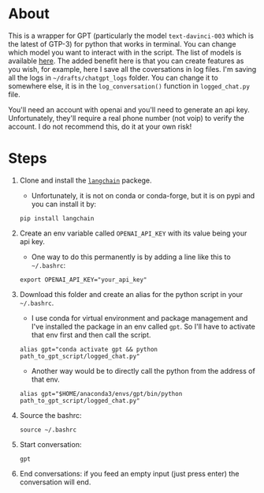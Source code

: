 # About
This is a wrapper for GPT (particularly the model `text-davinci-003` which is the latest of GTP-3) for python that works in terminal. You can change which model you want to interact with in the script. The list of models is available [here](https://beta.openai.com/docs/models). The added benefit here is that you can create features as you wish, for example, here I save all the coversations in log files. I'm saving all the logs in `~/drafts/chatgpt_logs` folder. You can change it to somewhere else, it is in the `log_conversation()` function in `logged_chat.py` file.

You'll need an account with openai and you'll need to generate an api key. Unfortunately, they'll require a real phone number (not voip) to verify the account. I do not recommend this, do it at your own risk!

# Steps

1. Clone and install the [`langchain`](https://langchain.readthedocs.io/en/latest/index.html) packege.  
    - Unfortunately, it is not on conda or conda-forge, but it is on pypi and you can install it by:

    ```
    pip install langchain
    ```

2. Create an env variable called `OPENAI_API_KEY` with its value being your api key.
    - One way to do this permanently is by adding a line like this to `~/.bashrc`:

    ```
    export OPENAI_API_KEY="your_api_key"
    ```

3. Download this folder and create an alias for the python script in your `~/.bashrc`.
    - I use conda for virtual environment and package management and I've installed the package in an env called `gpt`. So I'll have to activate that env first and then call the script.  

    ```
    alias gpt="conda activate gpt && python path_to_gpt_script/logged_chat.py"
    ```
    - Another way would be to directly call the python from the address of that env.
    ```
    alias gpt="$HOME/anaconda3/envs/gpt/bin/python path_to_gpt_script/logged_chat.py"
    ```

4. Source the bashrc:
    ```
    source ~/.bashrc
    ```
5. Start conversation:
    ```
    gpt
    ```

6. End conversations: if you feed an empty input (just press enter) the conversation will end.
